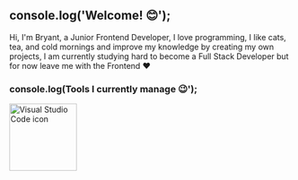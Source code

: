 ## console.log('Welcome! 😊');

Hi, I'm Bryant, a Junior Frontend Developer, I love programming, I like cats, tea, and cold mornings and improve my knowledge by creating my own projects, I am currently studying hard to become a Full Stack Developer but for now leave me with the Frontend ❤

### console.log(Tools I currently manage 😉');

<img width="120px" height="120px" src="https://img.icons8.com/fluency/2x/visual-studio-code-2019.png" alt="Visual Studio Code icon" title="Visual Studio Code" />
